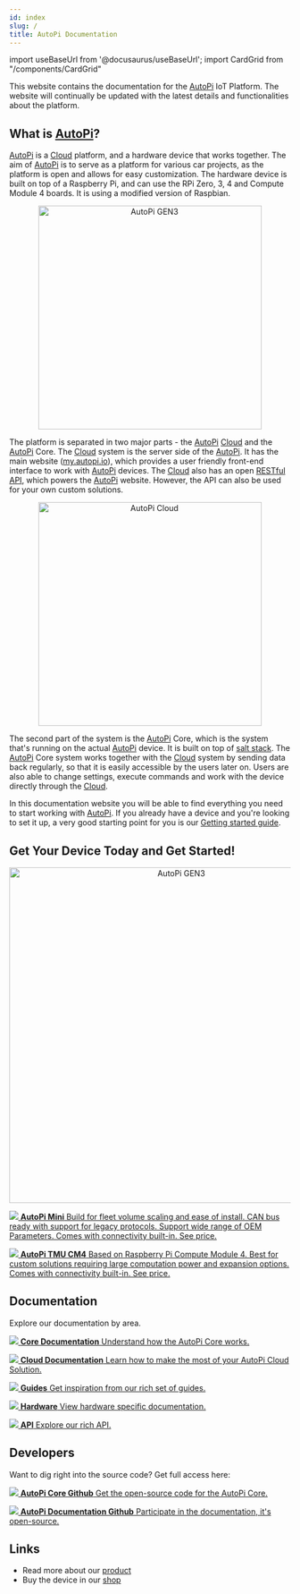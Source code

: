 ```yaml
---
id: index
slug: /
title: AutoPi Documentation
---
```


import useBaseUrl from '@docusaurus/useBaseUrl';
import CardGrid from "/components/CardGrid"

This website contains the documentation for the [AutoPi](https://www.autopi.io) IoT Platform. The website will continually
be updated with the latest details and functionalities about the platform.

## What is [AutoPi](https://www.autopi.io)?

[AutoPi](https://www.autopi.io) is a [Cloud](https://www.autopi.io/software-platform/cloud-management) platform, and a hardware device that works together. The aim of [AutoPi](https://www.autopi.io) is to
serve as a platform for various car projects, as the platform is open and allows for easy
customization. The hardware device is built on top of a Raspberry Pi, and can use the RPi Zero, 3, 4 and Compute Module 4 boards. It is using a modified version of Raspbian.

<p align="center">
  <img src={useBaseUrl('img/shared/gen3device_narrow.png')} alt="AutoPi GEN3" width="400"/>
</p>

The platform is separated in two major parts - the [AutoPi](https://www.autopi.io) [Cloud](https://www.autopi.io/software-platform/cloud-management) and the [AutoPi](https://www.autopi.io) Core. The [Cloud](https://www.autopi.io/software-platform/cloud-management)
system is the server side of the [AutoPi](https://www.autopi.io). It has the main website ([my.autopi.io](https://my.autopi.io)),
which provides a user friendly front-end interface to work with [AutoPi](https://www.autopi.io) devices. The [Cloud](https://www.autopi.io/software-platform/cloud-management) also has
an open [RESTful API](https://api.autopi.io), which powers the [AutoPi](https://my.autopi.io)
website. However, the API can also be used for your own custom solutions.

<p align="center">
  <img src={useBaseUrl('/img/cloud/intro/cloud_device_setups_scaled.png')} alt="AutoPi Cloud" width="400"/>
</p>


The second part of the system is the [AutoPi](https://www.autopi.io) Core, which is the system that's running on the actual
[AutoPi](https://www.autopi.io) device. It is built on top of [salt stack](https://saltproject.io/). The [AutoPi](https://www.autopi.io) Core system
works together with the [Cloud](https://www.autopi.io/software-platform/cloud-management) system by sending data back regularly, so that it is easily accessible
by the users later on. Users are also able to change settings, execute commands and work with the
device directly through the [Cloud](https://www.autopi.io/software-platform/cloud-management).

In this documentation website you will be able to find everything you need to start working with
[AutoPi](https://autopi.io). If you already have a device and you're looking to set it up, a very
good starting point for you is our [Getting started guide](/getting_started/autopi_tmu_cm4/).


## Get Your Device Today and Get Started!

<p align="center">
  <img src={useBaseUrl('img/shared/comparison_devices.png')} alt="AutoPi GEN3" width="600"/>
</p>

<CardGrid home>

[![](/img/hardware/autopi_mini/AutoPi_Mini_5_Top_right.png) **AutoPi Mini** Build for fleet volume scaling and ease of install. CAN bus ready with support for legacy protocols. Support wide range of OEM Parameters. Comes with connectivity built-in. See price.](https://shop.autopi.io/products/autopi-mini)

[![](/img/hardware/autopi_tmu_cm4/TMU_Floating_Topside_V1_scaled.png) **AutoPi TMU CM4** Based on Raspberry Pi Compute Module 4. Best for custom solutions requiring large computation power and expansion options. Comes with connectivity built-in. See price.](https://shop.autopi.io/products/autopi-telematics-unit-cm4-4g-lte-edition)

</CardGrid>


## Documentation

Explore our documentation by area.

<CardGrid home>

[![](/img/shared/favicon-194x194.png) **Core Documentation** Understand how the AutoPi Core works.](/core/index.md)


[![](/img/shared/laptop_autopi_3_scaled.png) **Cloud Documentation** Learn how to make the most of your AutoPi Cloud Solution.](/cloud/index.md)


[![](/img/shared/guides_trans.png) **Guides** Get inspiration from our rich set of guides.](/getting_started/autopi_tmu_cm4/index.md)

[![](/img/hardware/autopi_tmu_cm4/TMU_Floating_Topside_V1_scaled.png) **Hardware** View hardware specific documentation.](/hardware/index.md)

[![](/img/getting_started/api/api_intro/api_frontpage.jpg) **API** Explore our rich API.](https://api.autopi.io/)

</CardGrid>



## Developers
Want to dig right into the source code? Get full access here:

<CardGrid home>

[![](/img/shared/github.png) **AutoPi Core Github** Get the open-source code for the AutoPi Core.](https://github.com/autopi-io/autopi-core)

[![](/img/shared/github.png) **AutoPi Documentation Github** Participate in the documentation, it's open-source.](https://github.com/autopi-io/documentation)

</CardGrid>



## Links

  - Read more about our [product](https://autopi.io)
  - Buy the device in our [shop](https://shop.autopi.io)


